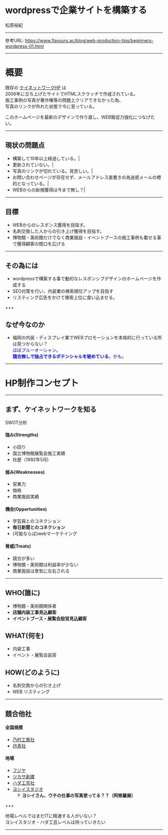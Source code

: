 # wordpressで企業サイトを構築する
松原裕紀

---


参考URL: https://www.flavours.ac/blog/web-production-tips/beginners-wordpress-01.html

---


# 概要

既存の [ケイネットワークHP](http://www.knet-sd.jp)  は  
2006年に立ち上げたサイトでHTMLスクラッチで作成されている。  
施工事例の写真が著作権等の問題上クリアできなかった為、  
写真のリンクが外れた状態で今に至っている。  

このホームページを最新のデザインで作り直し、WEB販促力強化につなげたい。

---


## 現状の問題点

- 構築して10年以上経過している。|
- 更新されていない。|
- 写真のリンクが切れている。見苦しい。|
- お問い合わせページが存在せず、メールアドレス直書きの為迷惑メールの標的となっている。|
- WEBからの新規獲得は今まで無し？|

---

## 目標

- WEBからのレスポンス獲得を目指す。
- 名刺交換した人からの引き上げ獲得を目指す。
- 博物館・美術館だけでなく商業施設・イベントブースの施工事例も載せる事で獲得顧客の間口を広げる

---

## その為には

- wordpressで構築する事で動的なレスポンシブデザインのホームページを作成する
- SEO対策を行い、内装業の検索順位アップを目指す
- リスティング広告をかけて検索上位に食い込ませる。

+++

## なぜ今なのか

- 福岡の内装・ディスプレイ業でWEBプロモーションを本格的に行っている所は見つからない？  
<font color="blue">ほぼブルーオーシャン。  
**競合無しで独占できるポテンシャルを秘めている**。かも。</font>

---


# HP制作コンセプト

---

## まず、ケイネットワークを知る
SWOT分析

#### 強み(Strengths)
- 小回り
- 国立博物館展覧会施工実績
- 社歴（1992年5月)

#### 弱み(Weaknesses)
- 営業力
- 価格
- 商業施設実績

#### 機会(Opportunities)
- 学芸員とのコネクション
- **毎日新聞とのコネクション**
- (可能ならば)webマーケテイング

#### 脅威(Treats)
- 競合が多い
- 博物館・美術館は利益率が少ない
- 商業施設は景気に左右される


---

## WHO(誰に)
- 博物館・美術館関係者
- **店舗内装工事見込顧客**
- **イベントブース・展覧会設営見込顧客**

## WHAT(何を)
- 内装工事
- イベント・展覧会設営

## HOW(どのように)
- 名刺交換からの引き上げ
- WEB リスティング


---

## 競合他社

#### 全国規模
- [乃村工藝社](https://www.nomurakougei.co.jp/)
- [丹青社](https://www.tanseisha.co.jp)

#### 地場
- [フジヤ](http://www.fujiya-net.co.jp)
- [ツカサ創建](http://www.tsukasa-soken.co.jp)
- [ハダ工芸社](http://hadakogeisha.com/)
- [ヨシイスタジオ](http://www.yoshiistudio.com/)  
　↑ __ヨシイさん、ウチの仕事の写真使ってる？？（阿修羅展）__

+++

地場レベルではまだITに精通する人がいない？  
ヨシイスタジオ・ハダ工芸レベルは持っていきたい

---
